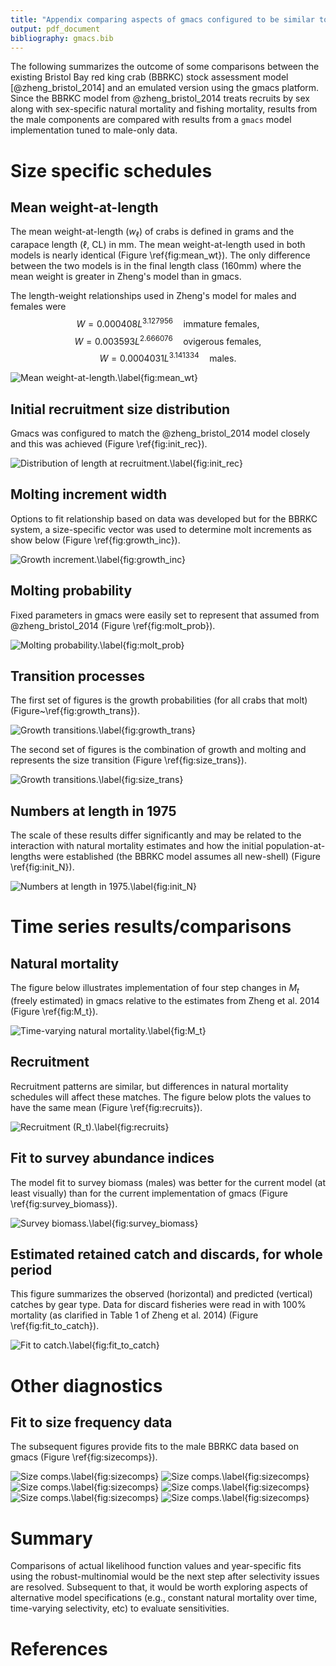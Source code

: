 ```yaml
---
title: "Appendix comparing aspects of gmacs configured to be similar to that of Zheng et al. (2014)"
output: pdf_document
bibliography: gmacs.bib
---
```


The following summarizes the outcome of some comparisons between the existing
Bristol Bay red king crab (BBRKC) stock assessment model [@zheng_bristol_2014]
and an emulated version using the gmacs platform.  Since the BBRKC model from
@zheng_bristol_2014 treats recruits by sex along with sex-specific natural
mortality and fishing mortality, results from the male components are compared
with results from a `gmacs` model implementation tuned to male-only data.







# Size specific schedules

## Mean weight-at-length

The mean weight-at-length ($w_\ell$) of crabs is defined in grams and the
carapace length ($\ell$, CL) in mm. The mean weight-at-length used in both
models is nearly identical (Figure \ref{fig:mean_wt}). The only difference
between the two models is in the final length class (160mm) where the mean
weight is greater in Zheng's model than in gmacs.

The length-weight relationships used in Zheng's model for males and females were
$$W = 0.000408 L^{3.127956} \quad \text{immature females},$$
$$W = 0.003593 L^{2.666076} \quad \text{ovigerous females},$$
$$W = 0.0004031 L^{3.141334} \quad \text{males}.$$

![Mean weight-at-length.\label{fig:mean_wt}](Figs/mean_wt-1.png) 


## Initial recruitment size distribution

Gmacs was configured to match the @zheng_bristol_2014 model closely and this was
achieved (Figure \ref{fig:init_rec}).

![Distribution of length at recruitment.\label{fig:init_rec}](Figs/init_rec-1.png) 

## Molting increment width

Options to fit relationship based on data was developed but for the BBRKC
system, a size-specific vector was used to determine molt increments as show
below (Figure \ref{fig:growth_inc}).

![Growth increment.\label{fig:growth_inc}](Figs/growth_inc-1.png) 

## Molting probability

Fixed parameters in gmacs were easily set to represent that assumed from
@zheng_bristol_2014 (Figure \ref{fig:molt_prob}).

![Molting probability.\label{fig:molt_prob}](Figs/molt_prob-1.png) 


## Transition processes

The first set of figures is the growth probabilities (for all crabs that molt)
(Figure~\ref{fig:growth_trans}).

![Growth transitions.\label{fig:growth_trans}](Figs/growth_trans-1.png) 

The second set of figures is the combination of growth and molting and
represents the size transition (Figure \ref{fig:size_trans}).

![Growth transitions.\label{fig:size_trans}](Figs/size_trans-1.png) 


## Numbers at length in 1975

The scale of these results differ significantly and may be related to the
interaction with natural mortality estimates and how the initial
population-at-lengths were established (the BBRKC model assumes all new-shell)
(Figure \ref{fig:init_N}).

![Numbers at length in 1975.\label{fig:init_N}](Figs/init_N-1.png) 


# Time series results/comparisons

## Natural mortality

The figure below illustrates implementation of four step changes in $M_t$
(freely estimated) in gmacs relative to the estimates from Zheng et al. 2014
(Figure \ref{fig:M_t}).

![Time-varying natural mortality.\label{fig:M_t}](Figs/M_t-1.png) 


## Recruitment

Recruitment patterns are similar, but differences in natural mortality schedules
will affect these matches. The figure below plots the values to have the same
mean (Figure \ref{fig:recruits}).

![Recruitment ($R_t$).\label{fig:recruits}](Figs/recruits-1.png) 


## Fit to survey abundance indices

The model fit to survey biomass (males) was better for the current model (at
least visually) than for the current implementation of gmacs (Figure
\ref{fig:survey_biomass}).

![Survey biomass.\label{fig:survey_biomass}](Figs/survey_biomass-1.png) 


## Estimated retained catch and discards, for whole period

This figure summarizes the observed (horizontal) and predicted (vertical)
catches by gear type. Data for discard fisheries were read in with 100%
mortality (as clarified in Table 1 of Zheng et al. 2014) (Figure
\ref{fig:fit_to_catch}).

![Fit to catch.\label{fig:fit_to_catch}](Figs/fit_to_catch-1.png) 


# Other diagnostics

## Fit to size frequency data

The subsequent figures provide fits to the male BBRKC data based on gmacs
(Figure \ref{fig:sizecomps}).

![Size comps.\label{fig:sizecomps}](Figs/sizecomps-1.png) ![Size comps.\label{fig:sizecomps}](Figs/sizecomps-2.png) ![Size comps.\label{fig:sizecomps}](Figs/sizecomps-3.png) ![Size comps.\label{fig:sizecomps}](Figs/sizecomps-4.png) ![Size comps.\label{fig:sizecomps}](Figs/sizecomps-5.png) ![Size comps.\label{fig:sizecomps}](Figs/sizecomps-6.png) 


# Summary

Comparisons of actual likelihood function values and year-specific fits using
the robust-multinomial would be the next step after selectivity issues are
resolved. Subsequent to that, it would be worth exploring aspects of alternative
model specifications (e.g., constant natural mortality over time, time-varying
selectivity, etc) to evaluate sensitivities.


# References
